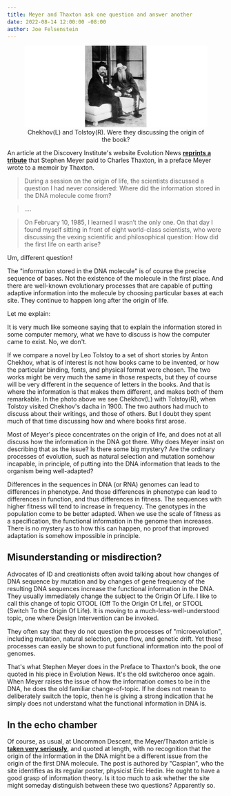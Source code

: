 ```yaml
---
title: Meyer and Thaxton ask one question and answer another
date: 2022-08-14 12:00:00 -08:00
author: Joe Felsenstein
---
```


<figure><img src="/uploads/2022/Tolstoy_and_chekhov2.jpg" alt="[Photo of Chekhov and Tolstoy discussing literature]"/>
<figcaption><div align="center">Chekhov(L) and Tolstoy(R).  Were they discussing the origin of the book?</div></figcaption>
</figure> 

<P>
</p>

An article at the Discovery Institute's
website Evolution News [__reprints a tribute__](https://evolutionnews.org/2022/08/from-intelligent-cause-to-intelligent-design-my-debt-to-charles-thaxton/)
that Stephen Meyer paid to Charles Thaxton,
in a preface Meyer wrote to a memoir
by Thaxton.


> During a session on the origin of life, the scientists 
> discussed a question I had never considered: 
> Where did the information stored in the DNA molecule 
> come from? 

> ....

> On February 10, 1985, I learned I wasn’t the only one. On 
> that day I found myself sitting in front of 
> eight world-class scientists, who were 
> discussing the vexing scientific and 
> philosophical question: How did the first life on earth arise? 

Um, different question!

The "information stored in the DNA molecule" is of course the precise sequence of bases.  Not the existence of the molecule
in the first place.  And there are well-known evolutionary processes that are capable of putting adaptive information into
the molecule by choosing particular bases at each site.  They continue to happen long after the origin of life.

Let me explain:

<!--more-->

It is very much like someone saying that to explain the information stored in some computer memory, what we have to discuss
is how the computer came to exist.  No, we don't.

If we compare a novel by Leo Tolstoy to a set of short stories by Anton Chekhov, what is of interest is not how books
came to be invented, or how the particular binding, fonts, and physical format were chosen.  The two works might be
very much the same in those respects, but they of course will be very different in the sequence of letters in the
books.  And that is where the information is that makes them different, and makes both of them remarkable.  In the
photo above we see Chekhov(L) with Tolstoy(R), when Tolstoy visited Chekhov's dacha in 1900.  The two authors 
had much to discuss about their writings, and those of others.  But I doubt they spent much of that time discussing 
how and where books first arose.

Most of Meyer's piece concentrates on the origin of life, and does not at all discuss how the information in the 
DNA got there.  Why does Meyer insist on describing that as the issue? Is there some big mystery?  Are the ordinary processes of evolution, such as natural selection and 
mutation somehow incapable, in principle, of putting into the DNA information that leads to the organism being well-adapted? 

Differences in the sequences in DNA (or RNA) genomes can lead to differences in phenotype.  And those differences in 
phenotype can lead to differences in function, and thus differences in fitness.  The sequences with higher fitness will 
tend to increase in frequency.  The genotypes in the population come to be better adapted.  When we use the scale of 
fitness as a specification, the functional information in the genome then increases.  There is no mystery as to how 
this can happen, no proof that improved adaptation is somehow impossible in principle.

## Misunderstanding or misdirection? ##

Advocates of ID and creationists often avoid talking about how changes of DNA sequence by mutation and by changes of 
gene frequency of the resulting DNA sequences increase the functional information in the DNA.  They usually immediately 
change the subject to the Origin Of Life.  I like to call this change of topic OTOOL (Off To the Origin Of Life), or
STOOL (Switch To the Origin Of Life).  It is moving to a much-less-well-understood topic, one where Design Intervention 
can be invoked.  


They often say that they do not question the processes of "microevolution", including mutation, natural selection, 
gene flow, and genetic drift.  Yet these processes can easily be shown to put functional information into the pool of 
genomes.

That's what Stephen Meyer does in the Preface to Thaxton's book, the one quoted in his piece in Evolution News.  It's the 
old switcheroo once again.  When Meyer raises the issue of how the information comes to be in the DNA, he does the
old familiar change-of-topic.  If he does not mean to deliberately switch the topic, then he is giving a strong indication 
that he simply does not understand what the functional information in DNA is.


## In the echo chamber ##

Of course, as usual,
at Uncommon Descent, the Meyer/Thaxton article is
[__taken very seriously__](https://uncommondescent.com/intelligent-design/at-evolution-news-from-intelligent-cause-to-intelligent-design-my-debt-to-charles-thaxton/), and quoted at length, with no
recognition that the origin of the information in
the DNA might be a different issue from the origin of the first DNA molecule.  The post is authored by "Caspian", who the
site identifies as its regular poster, physicist Eric Hedin.  He ought to have a good grasp of
information theory.  Is it too much 
to ask whether the site might someday distinguish between these two questions?  Apparently so.
